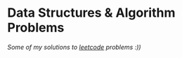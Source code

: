 # Data Structures & Algorithm Problems

_Some of my solutions to [leetcode](https://leetcode.com) problems :))_
